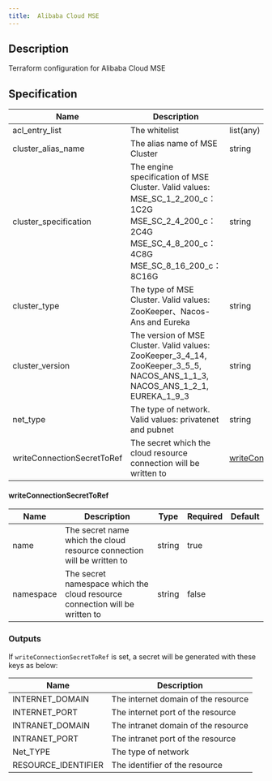 ```yaml
---
title:  Alibaba Cloud MSE
---
```


## Description

Terraform configuration for Alibaba Cloud MSE

## Specification


 Name | Description | Type | Required | Default 
 ------------ | ------------- | ------------- | ------------- | ------------- 
 acl_entry_list | The whitelist | list(any) | false |  
 cluster_alias_name | The alias name of MSE Cluster | string | false |  
 cluster_specification | The engine specification of MSE Cluster. Valid values: MSE_SC_1_2_200_c：1C2G MSE_SC_2_4_200_c：2C4G MSE_SC_4_8_200_c：4C8G MSE_SC_8_16_200_c：8C16G | string | false |  
 cluster_type | The type of MSE Cluster. Valid values: ZooKeeper、Nacos-Ans and Eureka | string | false |  
 cluster_version | The version of MSE Cluster. Valid values: ZooKeeper_3_4_14, ZooKeeper_3_5_5, NACOS_ANS_1_1_3, NACOS_ANS_1_2_1, EUREKA_1_9_3 | string | false |  
 net_type | The type of network. Valid values: privatenet and pubnet | string | false |  
 writeConnectionSecretToRef | The secret which the cloud resource connection will be written to | [writeConnectionSecretToRef](#writeConnectionSecretToRef) | false |  


#### writeConnectionSecretToRef

 Name | Description | Type | Required | Default 
 ------------ | ------------- | ------------- | ------------- | ------------- 
 name | The secret name which the cloud resource connection will be written to | string | true |  
 namespace | The secret namespace which the cloud resource connection will be written to | string | false |  


### Outputs

If `writeConnectionSecretToRef` is set, a secret will be generated with these keys as below:

 Name | Description 
 ------------ | ------------- 
 INTERNET_DOMAIN | The internet domain of the resource
 INTERNET_PORT | The internet port of the resource
 INTRANET_DOMAIN | The intranet domain of the resource
 INTRANET_PORT | The intranet port of the resource
 Net_TYPE | The type of network
 RESOURCE_IDENTIFIER | The identifier of the resource
